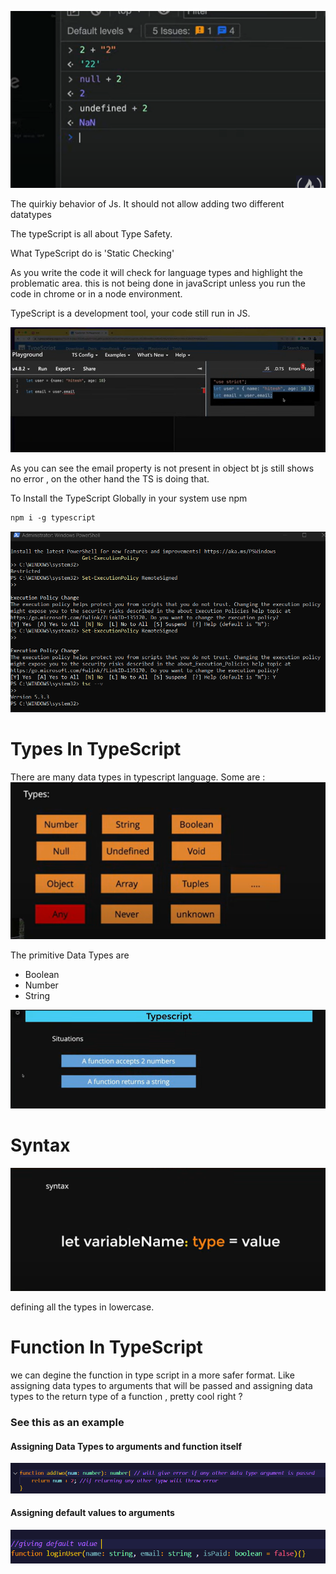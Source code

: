 ![Behaviour of Js](images/image.png)

The quirkiy behavior of Js. 
It should not allow adding two different datatypes

The typeScript is all about Type Safety.

What TypeScript do is 'Static Checking' 

As you write the code it will check for language types and highlight the problematic area. this is not being done in javaScript unless you run the code in chrome or in a node environment. 

TypeScript is a development tool, your code still run in JS.

![Indication of error in TS not in JS](images/image2.png)

As you can see the email property is not present in object bt js still shows no error , on the other hand the TS is doing that. 

To Install the TypeScript Globally in your system use npm 

```markdown
npm i -g typescript
```

![Installing TypeScript](images/image3.png)

# Types In TypeScript 

There are many data types in typescript language. Some are :
![Data Types](images/image4.png)

The primitive Data Types are 

- Boolean
- Number
- String

![Situations](images/image5.png)

# Syntax

![Syntax](images/image6.png)

defining all the types in lowercase.

# Function In TypeScript

we can degine the function in type script in a more safer format.
Like assigning data types to arguments that will be passed and assigning data types to the return type of a function , pretty cool right ? 

### See this as an example

#### Assigning Data Types to arguments and function itself
![Function](images/image7.png)

#### Assigning default values to arguments
![Function](images/image8.png)

